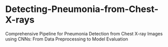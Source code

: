# Detecting-Pneumonia-from-Chest-X-rays
Comprehensive Pipeline for Pneumonia Detection from Chest X-ray Images using CNNs: From Data Preprocessing to Model Evaluation
